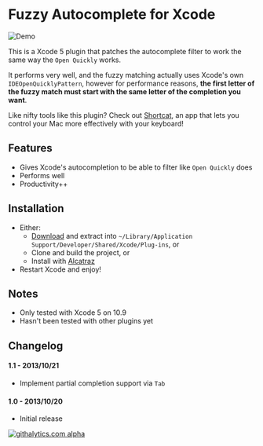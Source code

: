 # Fuzzy Autocomplete for Xcode

![Demo](https://raw.github.com/chendo/FuzzyAutocompletePlugin/master/demo.gif)

This is a Xcode 5 plugin that patches the autocomplete filter to work the same way the `Open Quickly` works.

It performs very well, and the fuzzy matching actually uses Xcode's own `IDEOpenQuicklyPattern`, however for performance reasons, **the first letter of the fuzzy match must start with the same letter of the completion you want**.

Like nifty tools like this plugin? Check out [Shortcat](https://shortcatapp.com/?utm_source=fuzzyautocomplete), an app that lets you control your Mac more effectively with your keyboard!

## Features

* Gives Xcode's autocompletion to be able to filter like `Open Quickly` does
* Performs well
* Productivity++

## Installation

* Either:
  * [Download](https://github.com/chendo/FuzzyAutocompletePlugin/releases/download/v1.1/FuzzyAutocomplete.xcplugin.zip) and extract into `~/Library/Application Support/Developer/Shared/Xcode/Plug-ins`, or
  * Clone and build the project, or
  * Install with [Alcatraz](http://mneorr.github.io/Alcatraz/)
* Restart Xcode and enjoy!

## Notes

* Only tested with Xcode 5 on 10.9
* Hasn't been tested with other plugins yet

## Changelog

#### 1.1 - 2013/10/21

* Implement partial completion support via `Tab`

#### 1.0 - 2013/10/20

* Initial release

[![githalytics.com alpha](https://cruel-carlota.pagodabox.com/2803367345737409176241eb9cc3f903 "githalytics.com")](http://githalytics.com/chendo/fuzzyautocompleteplugin)
